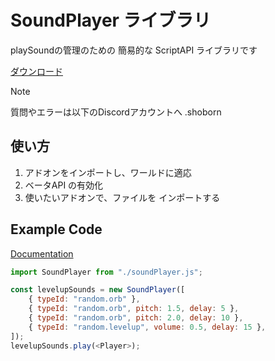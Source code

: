 # SoundPlayer ライブラリ

playSoundの管理のための 簡易的な ScriptAPI ライブラリです

[ダウンロード](https://github.com/haya-to8810/Scoreboarder/releases/download/minecraft/scoreBoarder.js)

> [!NOTE]
> 質問やエラーは以下のDiscordアカウントへ
> .shoborn

## 使い方
1. アドオンをインポートし、ワールドに適応
2. ベータAPI の有効化
3. 使いたいアドオンで、ファイルを インポートする

## Example Code

[Documentation](docs/soundPlayer.md)

```javascript
import SoundPlayer from "./soundPlayer.js";

const levelupSounds = new SoundPlayer([ 
    { typeId: "random.orb" },
    { typeId: "random.orb", pitch: 1.5, delay: 5 },
    { typeId: "random.orb", pitch: 2.0, delay: 10 },
    { typeId: "random.levelup", volume: 0.5, delay: 15 },
]);
levelupSounds.play(<Player>);
```
